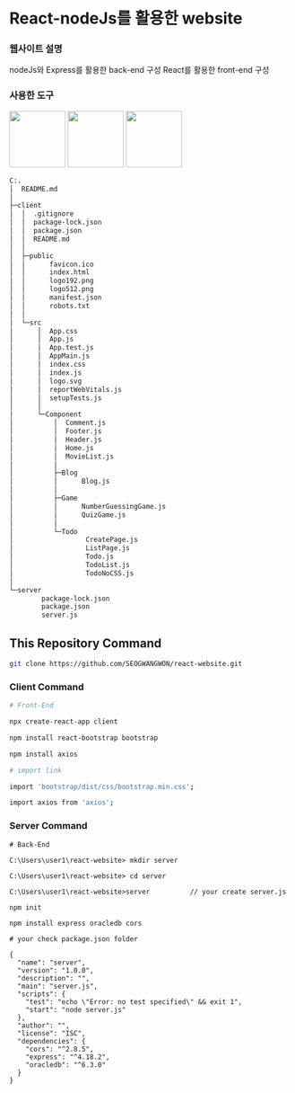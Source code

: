 # React-nodeJs를 활용한 website

### 웹사이트 설명

nodeJs와 Express를 활용한 back-end 구성 React를 활용한 front-end 구성


### 사용한 도구 

<span>
<img style="width: 100px;, height: 100px;" src="https://simpleicons.org/icons/nodedotjs.svg"> 
<img style="width: 100px;, height: 100px;" src="https://simpleicons.org/icons/react.svg"> 
<img style="width: 100px;, height: 100px;" src="https://simpleicons.org/icons/express.svg">
</span>




```bash
C:.
│  README.md
│
├─client
│  │  .gitignore
│  │  package-lock.json
│  │  package.json
│  │  README.md
│  │
│  ├─public
│  │      favicon.ico
│  │      index.html
│  │      logo192.png
│  │      logo512.png
│  │      manifest.json
│  │      robots.txt
│  │
│  └─src
│      │  App.css
│      │  App.js
│      │  App.test.js
│      │  AppMain.js
│      │  index.css
│      │  index.js
│      │  logo.svg
│      │  reportWebVitals.js
│      │  setupTests.js
│      │
│      └─Component
│          │  Comment.js
│          │  Footer.js
│          │  Header.js
│          │  Home.js
│          │  MovieList.js
│          │
│          ├─Blog
│          │      Blog.js
│          │
│          ├─Game
│          │      NumberGuessingGame.js
│          │      QuizGame.js
│          │
│          └─Todo
│                  CreatePage.js
│                  ListPage.js
│                  Todo.js
│                  TodoList.js
│                  TodoNoCSS.js
│
└─server
        package-lock.json
        package.json
        server.js

```


## This Repository Command 

```bash
git clone https://github.com/SEOGWANGWON/react-website.git
```



### Client Command

```bash
# Front-End

npx create-react-app client

npm install react-bootstrap bootstrap 

npm install axios
```


```bash
# import link

import 'bootstrap/dist/css/bootstrap.min.css';

import axios from 'axios';
```

### Server Command   

```bath
# Back-End

C:\Users\user1\react-website> mkdir server

C:\Users\user1\react-website> cd server

C:\Users\user1\react-website>server          // your create server.js 

npm init 

npm install express oracledb cors   
```

```bath
# your check package.json folder 

{
  "name": "server",
  "version": "1.0.0",
  "description": "",
  "main": "server.js",
  "scripts": {
    "test": "echo \"Error: no test specified\" && exit 1",
    "start": "node server.js"
  },
  "author": "",
  "license": "ISC",
  "dependencies": {
    "cors": "^2.8.5",
    "express": "^4.18.2",
    "oracledb": "^6.3.0"
  }
}
```
